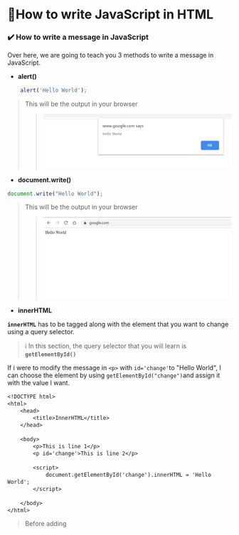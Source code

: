 # :triangular_flag_on_post:How to write JavaScript in HTML

### :heavy_check_mark: How to write a message in JavaScript

Over here, we are going to teach you 3 methods to write a message in JavaScript.

* **alert\(\)**

<!-- > try alert() -->
```javascript
    alert('Hello World');
``` 
> This will be the output in your browser
>> ![](.gitbook/assets/image%20%289%29.png)



* **document.write\(\)**

```javascript
document.write("Hello World");
```

> This will be the output in your browser
>> ![](.gitbook/assets/image%20%2815%29.png)


* **innerHTML**

**`innerHTML`** has to be tagged along with the element that you want to change using a query selector.

> :information_source:  In this section, the query selector that you will learn is **`getElementById()`**

If i were to modify the message in `<p>` with `id='change'`to "Hello World", I can choose the element by using `getElementById("change")`and assign it with the value I want.

```markup
<!DOCTYPE html>
<html>
    <head>
        <title>InnerHTML</title>
    </head>

    <body>
        <p>This is line 1</p>
        <p id='change'>This is line 2</p>

        <script>
            document.getElementById('change').innerHTML = 'Hello World';
        </script>

    </body>
</html>
```

> Before adding <script>
>> ![](.gitbook/assets/gitbook_innerhtml_before.jpg)


> After adding <script>
>> ![](.gitbook/assets/gitbook_innerhtml_after.jpg)


### :heavy_check_mark: To write JavaScript in a HTML file

We need to include **`<script>   </script>`** in the **`<body>`** of the HTML element.

```markup
<!DOCTYPE html>
<html>
    <head>
        <title>This is the HTML Page</title>
    </head>

    <body>
        <p>Let's try writing JavaScript in HTML!</p>
        <p id='this'>Try This!</p>

        <script>
            alert('Hello World');
            document.write('I love WebLaunch');
            document.getElementById('this').innerHTML='Change to This!';
            
        </script>

    </body>
</html>
```

These are the outputs:

> alert\(\'Hello World\'\);
>> ![](.gitbook/assets/gitbook_js_html_1.jpg)

> document.write\(\'I love WebLaunch\'\);
>> ![](.gitbook/assets/gitbook_js_html_2.jpg)

> document.getElementById\(\'this\'\).innerHTML=\'Change to This!\';
>> ![](.gitbook/assets/gitbook_js_html_3.jpg)
